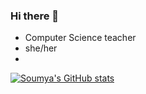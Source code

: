 ### Hi there 👋

- Computer Science teacher 
- she/her
- 



[![Soumya's GitHub stats](https://github-readme-stats.vercel.app/api?username=soumyas567&show_icons=true&theme=gruvbox_light)](https://github.com/soumyas567)


